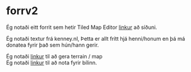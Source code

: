 # forrv2
Ég notaði eitt forrit sem hetir Tiled Map Editor [linkur](https://www.mapeditor.org/) að síðuni.

Ég notaði textur frá kenney.nl, Þetta er allt frítt hjá henni/honum en þá má donatea fyrir það sem hún/hann gerir.

Ég notaði [linkur](https://kenney.nl/assets/topdown-shooter) til að gera terrain / map  
Ég notaði [linkur](https://kenney.nl/assets/racing-pack) til að nota fyrir bílinn.


